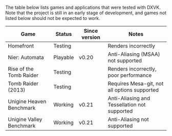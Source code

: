 The table below lists games and applications that were tested with DXVK. Note that the project is still in an early stage of development, and games not listed below should not be expected to work.

| Game                       | Status   | Since version | Notes                                        |
|----------------------------|----------|---------------|----------------------------------------------|
| Homefront                  | Testing  |               | Renders incorrectly                          |
| Nier: Automata             | Playable | v0.20         | Anti-Aliasing (MSAA) not supported           |
| Rise of the Tomb Raider    | Testing  |               | Renders incorrectly, poor performance        |
| Tomb Raider (2013)         | Testing  |               | Requires Mesa-git, not all options supported |
| Unigine Heaven Benchmark   | Working  | v0.21         | Anti-Aliasing and Tessellation not supported |
| Unigine Valley Benchmark   | Working  | v0.21         | Anti-Aliasing not supported                  |

